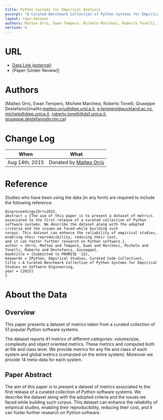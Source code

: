 ```yaml
---
title: Python Systems for Empirical Analysis
excerpt: "A Curated Benchmark Collection of Python Systems for Empirical Studies on Software Engineering"
layout: repo-dataset
authors: Matteo Orrù, Ewan Tempero, Michele Marchesi, Roberto Tonelli, Giuseppe Destefanis
version: 4
---
```


# URL

* [Data Link (external)](http://agile.diee.unica.it/PROMISE2015/)
* [Paper (Under Review)]

# Authors
[Matteo Orrù, Ewan Tempero, Michele Marchesi, Roberto Tonelli, Giuseppe Destefanis](mailto:matteo.orru@diee.unica.it, e.tempero@auckland.ac.nz, michele@diee.unica.it, roberto.tonelli@dsf.unica.it, giuseppe.destefanis@crim.ca)

# Change Log

When | What
---- | ----
Aug 14th, 2015 | Donated by [Matteo Orrù](matteo.orru@diee.unica.it)

# Reference

Studies who have been using the data (in any form) are required to include the following reference:

```
@inproceedings{Orru2015, 
abstract = {The aim of this paper is to present a dataset of metrics associated to the first release of a curated collection of Python 
software systems. We describe the dataset along with the adopted criteria and the issues we faced while building such 
corpus. This dataset can enhance the reliability of empirical studies, enabling their reproducibility, reducing their cost, 
and it can foster further research on Python software.}, 
author = {Orrú, Matteo and Tempero, Ewan and Marchesi, Michele and Tonelli, Roberto and Destefanis, Giuseppe}, 
booktitle = {Submitted to PROMISE '15}, 
keywords = {Python, Empirical Studies, Curated Code Collection}, 
title = A Curated Benchmark Collection of Python Systems for Empirical Studies on Software Engineering, 
year = {2015} 
}
```

# About the Data

## Overview 

This paper presents a dataset of metrics taken from a curated collection of 51 popular Python 
software systems. 

The dataset reports 41 metrics of different categories: volume/size, complexity and object oriented metrics. 
These metrics and computed both at file and class level. We provide metrics for any file and class 
of each system and global metrics (computed on the entire system). Moreover we provide 14 
meta-data for each system.

## Paper Abstract

The aim of this paper is to present a dataset of metrics associated to the first release of a curated collection of Python software systems. We describe the dataset along with the adopted criteria and the issues we faced while building such corpus. This dataset can enhance the reliability of empirical studies, enabling their reproducibility, reducing their cost, and it can foster further research on Python software.